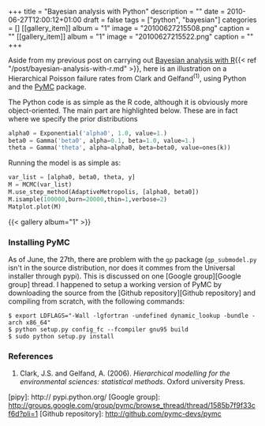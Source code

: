 +++
title = "Bayesian analysis with Python"
description = ""
date = 2010-06-27T12:00:12+01:00
draft = false
tags = ["python", "bayesian"]
categories = []
[[gallery_item]]
album = "1"
image = "20100627215508.png"
caption = ""
[[gallery_item]]
album = "1"
image = "20100627215522.png"
caption = ""
+++

Aside from my previous post on carrying out [Bayesian analysis with R]{{< ref "/post/bayesian-analysis-with-r.md" >}}, here is an illustration on a Hierarchical Poisson failure rates from Clark and Gelfand<sup>(1)</sup>, using Python and the [PyMC][PyMC] package.

The Python code is as simple as the R code, although it is obviously more object-oriented. The main part are highlighted below. These are in fact where we specify the prior distributions

```python
alpha0 = Exponential('alpha0', 1.0, value=1.)
beta0 = Gamma('beta0', alpha=0.1, beta=1.0, value=1.)
theta = Gamma('theta', alpha=alpha0, beta=beta0, value=ones(k))
```

Running the model is as simple as:

```python
var_list = [alpha0, beta0, theta, y]
M = MCMC(var_list)
M.use_step_method(AdaptiveMetropolis, [alpha0, beta0])
M.isample(100000,burn=20000,thin=1,verbose=2)
Matplot.plot(M)
```

{{< gallery album="1" >}}


### Installing PyMC

As of June, the 27th, there are problem with the `gp` package (`gp_submodel.py` isn't in the source distribution, nor does it commes from the Universal installer through pypi). This is discussed on one [Google group][Google group] thread. I happened to setup a working version of PyMC by downloading the source from the [Github repository][Github repository] and compiling from scratch, with the following commands:

```
$ export LDFLAGS="-Wall -lgfortran -undefined dynamic_lookup -bundle -arch x86_64"
$ python setup.py config_fc --fcompiler gnu95 build
$ sudo python setup.py install
```

### References

1. Clark, J.S. and Gelfand, A. (2006). *Hierarchical modelling for the environmental sciences: statistical methods*. Oxford university Press.

[Bayesian analysis with R]: bayesian-analysis-with-R.html
[PyMC]: http://code.google.com/p/pymc/
[pipy]: http:// pypi.python.org/
[Google group]: http://groups.google.com/group/pymc/browse_thread/thread/1585b7f9f33cf6d?pli=1
[Github repository]: http://github.com/pymc-devs/pymc
